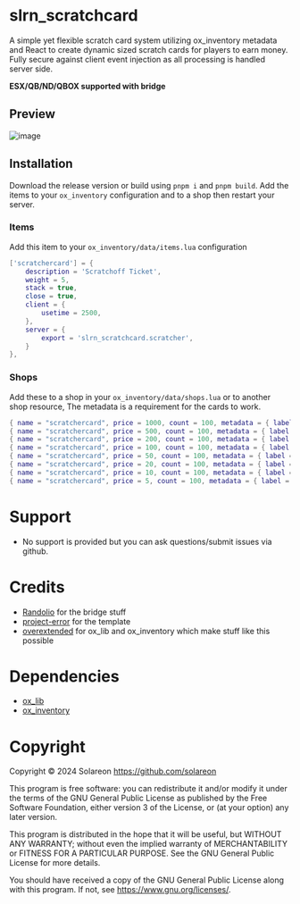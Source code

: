 # slrn_scratchcard
A simple yet flexible scratch card system utilizing ox_inventory metadata and React to create dynamic sized scratch cards for players to earn money. Fully secure against client event injection as all processing is handled server side.

**ESX/QB/ND/QBOX supported with bridge**

## Preview
![image](https://github.com/solareon/slrn_scratchcard/assets/769465/8167930a-caec-4175-af0d-01b45e436802)

## Installation
Download the release version or build using `pnpm i` and `pnpm build`. Add the items to your `ox_inventory` configuration and to a shop then restart your server.

### Items
Add this item to your `ox_inventory/data/items.lua` configuration

```lua
['scratchercard'] = {
    description = 'Scratchoff Ticket',
    weight = 5,
    stack = true,
    close = true,
    client = {
        usetime = 2500,
    },
    server = {
        export = 'slrn_scratchcard.scratcher',
    }
},
```

### Shops
Add these to a shop in your `ox_inventory/data/shops.lua` or to another shop resource, The metadata is a requirement for the cards to work.

```lua
{ name = "scratchercard", price = 1000, count = 100, metadata = { label = "7x7 Scratcher", imageurl = 'nui://slrn_scratchcard/images/lotto8.png', scratcherType = 'sevenxseven' }, type = 'item' },
{ name = "scratchercard", price = 500, count = 100, metadata = { label = "6x6 Scratcher", imageurl = 'nui://slrn_scratchcard/images/lotto7.png', scratcherType = 'sixxsix' }, type = 'item' },
{ name = "scratchercard", price = 200, count = 100, metadata = { label = "6x5 Scratcher", imageurl = 'nui://slrn_scratchcard/images/lotto6.png', scratcherType = 'sixxfive' }, type = 'item' },
{ name = "scratchercard", price = 100, count = 100, metadata = { label = "5x5 Scratcher", imageurl = 'nui://slrn_scratchcard/images/lotto5.png', scratcherType = 'fivexfive' }, type = 'item' },
{ name = "scratchercard", price = 50, count = 100, metadata = { label = "5x4 Scratcher", imageurl = 'nui://slrn_scratchcard/images/lotto4.png', scratcherType = 'fivexfour' }, type = 'item' },
{ name = "scratchercard", price = 20, count = 100, metadata = { label = "4x4 Scratcher", imageurl = 'nui://slrn_scratchcard/images/lotto3.png', scratcherType = 'fourxfour' }, type = 'item' },
{ name = "scratchercard", price = 10, count = 100, metadata = { label = "4x3 Scratcher", imageurl = 'nui://slrn_scratchcard/images/lotto2.png', scratcherType = 'fourxthree' }, type = 'item' },
{ name = "scratchercard", price = 5, count = 100, metadata = { label = "3x3 Scratcher", imageurl = 'nui://slrn_scratchcard/images/lotto1.png', scratcherType = 'threexthree' }, type = 'item' }
```

# Support
- No support is provided but you can ask questions/submit issues via github.

# Credits
- [Randolio](https://github.com/Randolio) for the bridge stuff
- [project-error](https://github.com/project-error/fivem-react-boilerplate-lua) for the template
- [overextended](https://github.com/overextended) for ox_lib and ox_inventory which make stuff like this possible

# Dependencies
- [ox_lib](https://github.com/overextended/ox_lib)
- [ox_inventory](https://github.com/overextended/ox_inventory)


# Copyright

Copyright © 2024 Solareon <https://github.com/solareon>

This program is free software: you can redistribute it and/or modify it under the terms of the GNU General Public License as published by the Free Software Foundation, either version 3 of the License, or (at your option) any later version.

This program is distributed in the hope that it will be useful, but WITHOUT ANY WARRANTY; without even the implied warranty of MERCHANTABILITY or FITNESS FOR A PARTICULAR PURPOSE. See the GNU General Public License for more details.

You should have received a copy of the GNU General Public License along with this program. If not, see <https://www.gnu.org/licenses/>.

